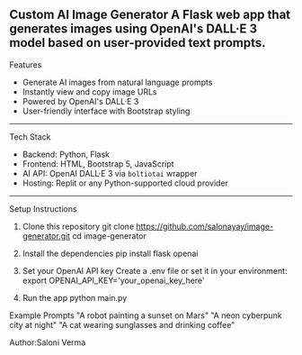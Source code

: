 Custom AI Image Generator
A Flask web app that generates images using OpenAI's DALL·E 3 model based on user-provided text prompts.
---

Features
- Generate AI images from natural language prompts
- Instantly view and copy image URLs
- Powered by OpenAI's DALL·E 3
- User-friendly interface with Bootstrap styling
---

Tech Stack

- Backend: Python, Flask
- Frontend: HTML, Bootstrap 5, JavaScript
- AI API: OpenAI DALL·E 3 via `boltiotai` wrapper
- Hosting: Replit or any Python-supported cloud provider

---

Setup Instructions
1. Clone this repository
git clone https://github.com/salonayay/image-generator.git
cd image-generator

2. Install the dependencies
pip install flask openai

3. Set your OpenAI API key
Create a .env file or set it in your environment:
export OPENAI_API_KEY='your_openai_key_here'

4. Run the app
python main.py

Example Prompts
"A robot painting a sunset on Mars"
"A neon cyberpunk city at night"
"A cat wearing sunglasses and drinking coffee"

Author:Saloni Verma
